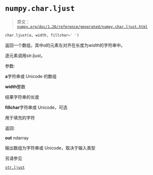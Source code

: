 # `numpy.char.ljust`

> 原文：[`numpy.org/doc/1.26/reference/generated/numpy.char.ljust.html`](https://numpy.org/doc/1.26/reference/generated/numpy.char.ljust.html)

```py
char.ljust(a, width, fillchar=' ')
```

返回一个数组，其中*a*的元素左对齐在长度为*width*的字符串中。

逐元素调用*str.ljust*。

参数:

**a**字符串或 Unicode 的数组

**width**整数

结果字符串的长度

**fillchar**字符串或 Unicode，可选

用于填充的字符

返回:

**out** ndarray

输出数组为字符串或 Unicode，取决于输入类型

另请参见

[`str.ljust`](https://docs.python.org/3/library/stdtypes.html#str.ljust "(in Python v3.11)")
